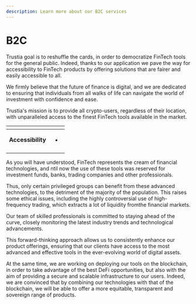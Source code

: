 ```yaml
---
description: Learn more about our B2C services
---
```


# B2C

Trustia goal is to reshuffle the cards, in order to democratize FinTech tools for the general public. Indeed, thanks to our application we pave the way for accessibility to FinTech products by offering solutions that are fairer and easily accessible to all.

We firmly believe that the future of finance is digital, and we are dedicated to ensuring that individuals from all walks of life can navigate the world of investment with confidence and ease.

Trustia's mission is to provide all crypto-users, regardless of their location, with unparalleled access to the finest FinTech tools available in the market.

<table data-card-size="large" data-view="cards"><thead><tr><th></th><th></th></tr></thead><tbody><tr><td><strong>Accessibility</strong></td><td><ul><li></li></ul></td></tr><tr><td></td><td></td></tr></tbody></table>

As you will have understood, FinTech represents the cream of financial technologies, and ntil now the use of these tools was reserved for investment funds, banks, trading companies and other professionals.

Thus, only certain privileged groups can benefit from these advanced technologies, to the detriment of the majority of the population. This raises some ethical issues, including the highly controversial use of high-frequency trading, which extracts a lot of liquidity fromthe financial markets.

Our team of skilled professionals is committed to staying ahead of the curve, closely monitoring the latest industry trends and technological advancements.

This forward-thinking approach allows us to consistently enhance our product offerings, ensuring that our clients have access to the most advanced and effective tools in the ever-evolving world of digital assets.

At the same time, we are working on deploying our tools on the blockchain, in order to take advantage of the best DeFi opportunities, but also with the aim of providing a secure and scalable infrastructure to our users. Indeed, we are convinced that by combining our technologies with that of the blockchain, we will be able to offer a more equitable, transparent and sovereign range of products.
